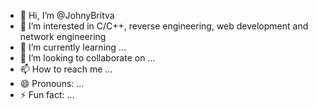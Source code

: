 - 👋 Hi, I’m @JohnyBritva
- 👀 I’m interested in C/C++, reverse engineering, web development and network engineering
- 🌱 I’m currently learning ...
- 💞️ I’m looking to collaborate on ...
- 📫 How to reach me ...
- 😄 Pronouns: ...
- ⚡ Fun fact: ...

<!---
JohnyBritva/JohnyBritva is a ✨ special ✨ repository because its `README.md` (this file) appears on your GitHub profile.
You can click the Preview link to take a look at your changes.
--->
